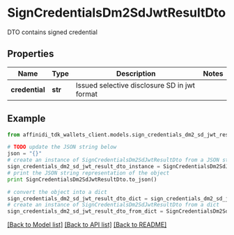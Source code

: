 # SignCredentialsDm2SdJwtResultDto

DTO contains signed credential

## Properties

| Name           | Type    | Description                                  | Notes |
| -------------- | ------- | -------------------------------------------- | ----- |
| **credential** | **str** | Issued selective disclosure SD in jwt format |

## Example

```python
from affinidi_tdk_wallets_client.models.sign_credentials_dm2_sd_jwt_result_dto import SignCredentialsDm2SdJwtResultDto

# TODO update the JSON string below
json = "{}"
# create an instance of SignCredentialsDm2SdJwtResultDto from a JSON string
sign_credentials_dm2_sd_jwt_result_dto_instance = SignCredentialsDm2SdJwtResultDto.from_json(json)
# print the JSON string representation of the object
print SignCredentialsDm2SdJwtResultDto.to_json()

# convert the object into a dict
sign_credentials_dm2_sd_jwt_result_dto_dict = sign_credentials_dm2_sd_jwt_result_dto_instance.to_dict()
# create an instance of SignCredentialsDm2SdJwtResultDto from a dict
sign_credentials_dm2_sd_jwt_result_dto_from_dict = SignCredentialsDm2SdJwtResultDto.from_dict(sign_credentials_dm2_sd_jwt_result_dto_dict)
```

[[Back to Model list]](../README.md#documentation-for-models) [[Back to API list]](../README.md#documentation-for-api-endpoints) [[Back to README]](../README.md)

